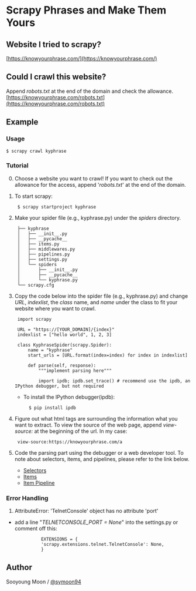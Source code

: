 # Scrapy Phrases and Make Them Yours

## Website I tried to scrapy?
[https://knowyourphrase.com/](https://knowyourphrase.com/)

## Could I crawl this website?
Append _robots.txt_ at the end of the domain and check the allowance.
[https://knowyourphrase.com/robots.txt](https://knowyourphrase.com/robots.txt)
## Example

### Usage

    $ scrapy crawl kyphrase

### Tutorial
0. Choose a website you want to crawl! If you want to check out the allowance for the access, append '_robots.txt_' at the end of the domain.

1. To start scrapy:

        $ scrapy startproject kyphrase

2. Make your spider file (e.g., kyphrase.py) under the _spiders_ directory.

        ├── kyphrase
        │   ├── __init__.py
        │   ├── __pycache__
        │   ├── items.py
        │   ├── middlewares.py
        │   ├── pipelines.py
        │   ├── settings.py
        │   └── spiders
        │       ├── __init__.py
        │       ├── __pycache__
        │       └── kyphrase.py
        └── scrapy.cfg

3. Copy the code below into the spider file (e.g., kyphrase.py) and change _URL_, _indexlist_, the _class_ name, and _name_ under the class to fit your website where you want to crawl.

        import scrapy

        URL = "https://[YOUR_DOMAIN]/{index}"
        indexlist = ["hello world", 1, 2, 3]

        class KyphraseSpider(scrapy.Spider):
            name = "kyphrase"
            start_urls = [URL.format(index=index) for index in indexlist]

            def parse(self, response):
                """implement parsing here"""

                import ipdb; ipdb.set_trace() # recommend use the ipdb, an IPython debugger, but not required

    * To install the IPython debugger(ipdb):

            $ pip install ipdb

4. Figure out what html tags are surrounding the information what you want to extract. To view the source of the web page, append _view-source:_ at the beginning of the url. In my case:

        view-source:https://knowyourphrase.com/a

5. Code the parsing part using the debugger or a web developer tool. To note about selectors, items, and pipelines, please refer to the link below.

    - [Selectors](https://docs.scrapy.org/en/latest/topics/selectors.html)
    - [Items](https://docs.scrapy.org/en/latest/topics/items.html)
    - [Item Pipeline](https://docs.scrapy.org/en/latest/topics/item-pipeline.html)

### Error Handling
1. AttributeError: 'TelnetConsole' object has no attribute 'port'

- add a line "_TELNETCONSOLE_PORT = None_" into the settings.py or comment off this:

                EXTENSIONS = {
                'scrapy.extensions.telnet.TelnetConsole': None,
                }

## Author

Sooyoung Moon / [@symoon94](https://www.facebook.com/msy0128)